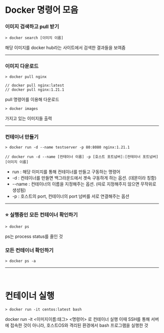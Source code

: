 # Docker 명령어 모음

### 이미지 검색하고 pull 받기

```
> docker search [이미지 이름]
```

해당 이미지를 docker hub라는 사이트에서 검색한 결과들을 보여줌

---

### 이미지 다운로드

```
> docker pull nginx

// docker pull nginx:latest
// docker pull nginx:1.21.1
```

pull 명령어를 이용해 다운로드

```
> docker images
```

가지고 있는 이미지들 출력

---

### 컨테이너 만들기

```
> docker run -d --name testserver -p 80:8080 nginx:1.21.1

// docker run -d --name [컨테이너 이름] -p [호스트 포트넘버]:[컨테이너 포트넘버] [이미지 이름]
```

- run : 해당 이미지를 통해 컨테이너를 만들고 구동하는 명령어
- -d : 컨테이너를 만들면 백그라운드에서 곗속 구동하게 하는 옵션. (데몬이라 칭함)
- --name : 컨테이너의 이름을 지정해주는 옵션. (따로 지정해주지 않으면 무작위로 생성됨)
- -p : 호스트의 port, 컨테이너의 port 넘버를 서로 연결해주는 옵션

---

### ⭐️ 실행중인 모든 컨테이너 확인하기

```
> docker ps
```

ps는 process status를 줄인 것

### 모든 컨테이너 확인하기

```
> docker ps -a
```
---
</br>

# 컨테이너 실행

```
> docker run -it centos:latest bash
```
docker run -it <이미지이름:태그> <명령어> 로 컨테이너 실행
이때 SSH를 통해 서버에 접속한 것이 아니라, 호스트OS와 격리된 환경에서 bash 프로그램을 실행한 것

